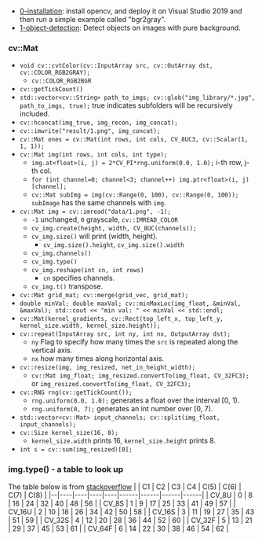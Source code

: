 ###
+ [0-installation](0-installation.md): install opencv, and deploy it on Visual Studio 2019 and then run a simple example called "bgr2gray".
+ [1-object-detection](1-object-detection): Detect objects on images with pure background.
### cv::Mat
+ `void cv::cvtColor(cv::InputArray src, cv::OutArray dst, cv::COLOR_RGB2GRAY);`
  + `cv::COLOR_RGB2BGR`
+ `cv::getTickCount()`
+ `std::vector<cv::String> path_to_imgs; cv::glob("img_library/*.jpg", path_to_imgs, true);` true indicates subfolders will be recursively included.
+ `cv::hconcat(img_true, img_recon, img_concat);`
+ `cv::imwrite("result/1.png", img_concat);`
+ `cv::Mat ones = cv::Mat(int rows, int cols, CV_8UC3, cv::Scalar(1, 1, 1));`
+ `cv::Mat img(int rows, int cols, int type);`
  + `img.at<float>(i, j) = 2*CV_PI*rng.uniform(0.0, 1.0);` i-th row, j-th col.
  + `for (int channel=0; channel<3; channel++) img.ptr<float>(i, j)[channel];`
  + `cv::Mat subImg = img(cv::Range(0, 100), cv::Range(0, 100));` `subImage` has the same channels with `img`.
+ `cv::Mat img = cv::imread("data/1.png", -1);`
  + `-1` unchanged, `0` grayscale, `cv::IMREAD_COLOR`
  + `cv_img.create(height, width, CV_8UC(channels));`
  + `cv_img.size()` will print (width, height).
    + `cv_img.size().height`, `cv_img.size().width`
  + `cv_img.channels()`
  + `cv_img.type()`
  + `cv_img.reshape(int cn, int rows)`
    + `cn` specifies channels.
  + `cv_img.t()` transpose.
+ `cv::Mat grid_mat; cv::merge(grid_vec, grid_mat);`
+ `double minVal; double maxVal; cv::minMaxLoc(img_float, &minVal, &maxVal); std::cout << "min val: " << minVal << std::endl;`
+ `cv::Mat(kernel_gradients, cv::Rect(top_left_x, top_left_y, kernel_size.width, kernel_size.height));`
+ `cv::repeat(InputArray src, int ny, int nx, OutputArray dst);`
  + `ny` Flag to specify how many times the `src` is repeated along the vertical axis.
  + `nx` how many times along horizontal axis.
+ `cv::resize(img, img_resized, net_in_height_width);`
  + `cv::Mat img_float; img_resized.convertTo(img_float, CV_32FC3);` or `img_resized.convertTo(img_float, CV_32FC3);`
+ `cv::RNG rng(cv::getTickCount());`
  + `rng.uniform(0.0, 1.0);` generates a float over the interval [0, 1).
  + `rng.uniform(0, 7);` generates an int number over [0, 7).
+ `std::vector<cv::Mat> input_channels; cv::split(img_float, input_channels);`
+ `cv::Size kernel_size(16, 8);`
  + `kernel_size.width` prints 16, `kernel_size.height` prints 8.
+ `int s = cv::sum(img_resized)[0];`
### img.type() - a table to look up
The table below is from [stackoverflow](https://stackoverflow.com/questions/10167534/how-to-find-out-what-type-of-a-mat-object-is-with-mattype-in-opencv/39780825#39780825)
|  | C1 | C2 | C3 | C4 | C(5) | C(6) | C(7) | C(8) |
|--|----|----|----|----|------|------|------|------|
| CV_8U | 0 | 8 | 16 | 24 | 32 | 40 | 48 | 56 |
| CV_8S | 1 | 9 | 17 | 25 | 33 | 41 | 49 | 57 |
| CV_16U | 2 | 10 | 18 | 26 | 34 | 42 | 50 | 58 |
| CV_16S | 3 | 11 | 19 | 27 | 35 | 43 | 51 | 59 |
| CV_32S | 4 | 12 | 20 | 28 | 36 | 44 | 52 | 60 |
| CV_32F | 5 | 13 | 21 | 29 | 37 | 45 | 53 | 61 |
| CV_64F | 6 | 14 | 22 | 30 | 38 | 46 | 54 | 62 |
